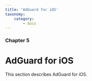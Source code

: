 ```yaml
---
title: 'AdGuard for iOS'
taxonomy:
    category:
        - docs
---
```


### Chapter 5

# AdGuard for iOS

This section describes AdGuard for iOS.
